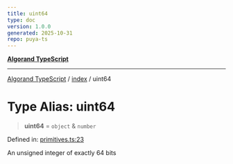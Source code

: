 ```yaml
---
title: uint64
type: doc
version: 1.0.0
generated: 2025-10-31
repo: puya-ts
---
```

[**Algorand TypeScript**](../../README.md)

***

[Algorand TypeScript](../../modules.md) / [index](../README.md) / uint64

# Type Alias: uint64

> **uint64** = `object` & `number`

Defined in: [primitives.ts:23](https://github.com/algorandfoundation/puya-ts/blob/main/packages/algo-ts/src/primitives.ts#L23)

An unsigned integer of exactly 64 bits
